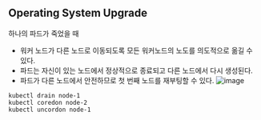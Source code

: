 ## Operating System Upgrade


하나의 파드가 죽었을 때

- 워커 노드가 다른 노드로 이동되도록 모든 워커노드의 노도를 의도적으로 옮길 수 있다.
- 파드는 자신이 있는 노드에서 정상적으로 종료되고 다른 노드에서 다시 생성된다.
- 파드가 다른 노드에서 안전하므로 첫 번째 노드를 재부팅할 수 있다. 
![image](https://user-images.githubusercontent.com/81672260/170164576-a4eafe7e-067a-4f4b-bb3e-1380c20c5c98.png)

```
kubectl drain node-1
kubectl coredon node-2
kubectl uncordon node-1
```
